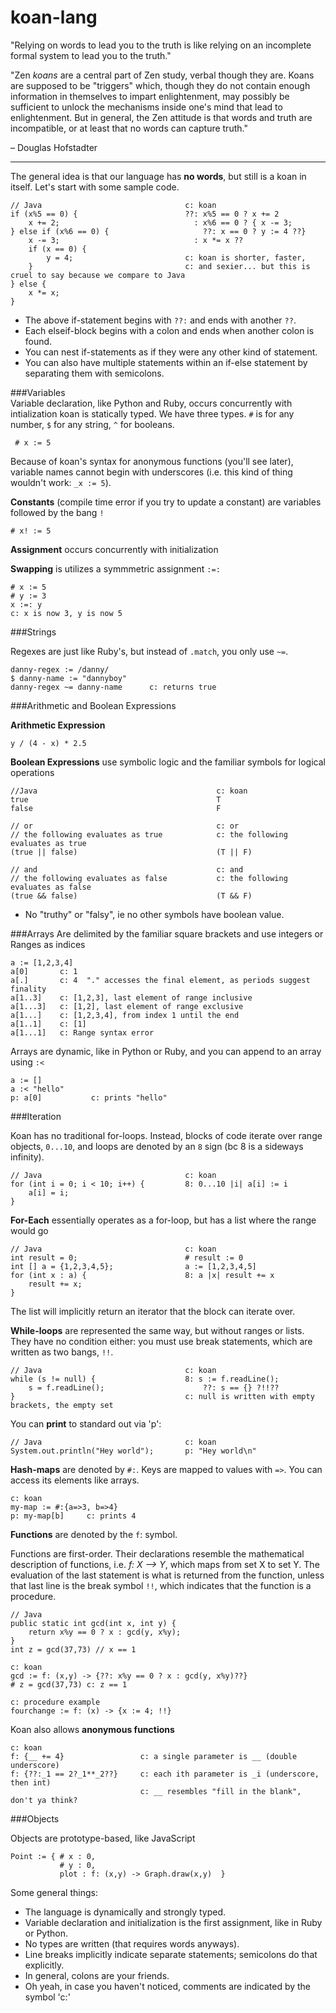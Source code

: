 koan-lang
=================

"Relying on words to lead you to the truth is like relying on an incomplete formal system to lead you to the truth."

"Zen *koans* are a central part of Zen study, verbal though they are. Koans are supposed to be "triggers" which, though 
they do not contain enough information in themselves to impart enlightenment, may possibly be sufficient to unlock the 
mechanisms inside one's mind that lead to enlightenment. But in general, the Zen attitude is that words and truth are 
incompatible, or at least that no words can capture truth." 

– Douglas Hofstadter

--------------------------------

The general idea is that our language has **no words**, but still is a koan in itself. Let's start with some sample code.

    // Java                                c: koan
    if (x%5 == 0) {                        ??: x%5 == 0 ? x += 2
        x += 2;                              : x%6 == 0 ? { x -= 3;
    } else if (x%6 == 0) {                     ??: x == 0 ? y := 4 ??}
        x -= 3;                              : x *= x ??
        if (x == 0) {
            y = 4;                         c: koan is shorter, faster,
        }                                  c: and sexier... but this is cruel to say because we compare to Java
    } else {
        x *= x;
    }

* The above if-statement begins with `??:` and ends with another `??`.  
* Each elseif-block begins with a colon and ends when another colon is found.  
* You can nest if-statements as if they were any other kind of statement.
* You can also have multiple statements within an if-else statement by separating them with semicolons.

###Variables  
Variable declaration, like Python and Ruby, occurs concurrently with intialization
koan is statically typed. We have three types. `#` is for any number, `$` for any string, `^` for booleans.

     # x := 5
    
Because of koan's syntax for anonymous functions (you'll see later), variable names cannot begin with underscores (i.e.
this kind of thing wouldn't work: `_x := 5`).
    
**Constants** (compile time error if you try to update a constant) are variables followed by the bang `!`

    # x! := 5
    
**Assignment** occurs concurrently with initialization
    
**Swapping** is utilizes a symmmetric assignment `:=:`

    # x := 5
    # y := 3
    x :=: y
    c: x is now 3, y is now 5
    
###Strings 

Regexes are just like Ruby's, but instead of `.match`, you only use `~=`.

    danny-regex := /danny/
    $ danny-name := "dannyboy"
    danny-regex ~= danny-name      c: returns true

    
###Arithmetic and Boolean Expressions  

**Arithmetic Expression**

    y / (4 - x) * 2.5
    
**Boolean Expressions** use symbolic logic and the familiar symbols for logical operations 

    //Java                                        c: koan
    true                                          T
    false                                         F
    
    // or                                         c: or
    // the following evaluates as true            c: the following evaluates as true
    (true || false)                               (T || F)

    // and                                        c: and
    // the following evaluates as false           c: the following evaluates as false
    (true && false)                               (T && F)
    
* No "truthy" or "falsy", ie no other symbols have boolean value.

###Arrays
Are delimited by the familiar square brackets and use integers or Ranges as indices

    a := [1,2,3,4]
    a[0]       c: 1
    a[.]       c: 4  "." accesses the final element, as periods suggest finality
    a[1..3]    c: [1,2,3], last element of range inclusive
    a[1...3]   c: [1,2], last element of range exclusive
    a[1...]    c: [1,2,3,4], from index 1 until the end
    a[1..1]    c: [1]
    a[1...1]   c: Range syntax error
    
Arrays are dynamic, like in Python or Ruby, and you can append to an array using `:<`

    a := []
    a :< "hello"
    p: a[0]           c: prints "hello"
            

###Iteration

Koan has no traditional for-loops.
Instead, blocks of code iterate over range objects, `0...10`, and loops are denoted by an `8` sign 
(bc 8 is a sideways infinity).

    // Java                                c: koan
    for (int i = 0; i < 10; i++) {         8: 0...10 |i| a[i] := i
        a[i] = i; 
    }

**For-Each** essentially operates as a for-loop, but has a list where the range would go

    // Java                                c: koan
    int result = 0;                        # result := 0
    int [] a = {1,2,3,4,5};                a := [1,2,3,4,5]
    for (int x : a) {                      8: a |x| result += x
        result += x;
    }

The list will implicitly return an iterator that the block can iterate over.


**While-loops** are represented the same way, but without ranges or lists.  They have no condition either: 
you must use break statements, which are written as two bangs, `!!`.

    // Java                                c: koan
    while (s != null) {                    8: s := f.readLine();
        s = f.readLine();                      ??: s == {} ?!!??
    }                                      c: null is written with empty brackets, the empty set


You can **print** to standard out via 'p':

    // Java                                c: koan
    System.out.println("Hey world");       p: "Hey world\n"
    
**Hash-maps** are denoted by `#:`.  Keys are mapped to values with `=>`. You can access its elements like arrays.

    c: koan
    my-map := #:{a=>3, b=>4}
    p: my-map[b]     c: prints 4

**Functions** are denoted by the `f`: symbol.

Functions are first-order.  Their declarations resemble the mathematical description of functions, 
i.e. _f: X ⟶ Y_, which maps from set X to set Y. The evaluation of the last statement is what is 
returned from the function, unless that last line is the break symbol `!!`, which indicates that the
function is a procedure.

    // Java
    public static int gcd(int x, int y) {
        return x%y == 0 ? x : gcd(y, x%y); 
    }
    int z = gcd(37,73) // x == 1
    
    c: koan
    gcd := f: (x,y) -> {??: x%y == 0 ? x : gcd(y, x%y)??}
    # z = gcd(37,73) c: z == 1
    
    c: procedure example
    fourchange := f: (x) -> {x := 4; !!}
    

Koan also allows **anonymous functions**

    c: koan
    f: {__ += 4}                 c: a single parameter is __ (double underscore) 
    f: {??:_1 == 2?_1**_2??}     c: each ith parameter is _i (underscore, then int)
                                 c: __ resembles "fill in the blank", don't ya think?

###Objects

Objects are prototype-based, like JavaScript

    Point := { # x : 0,
               # y : 0,
               plot : f: (x,y) -> Graph.draw(x,y)  }
             

Some general things:
* The language is dynamically and strongly typed.
* Variable declaration and initialization is the first assignment, like in Ruby or Python.
* No types are written (that requires words anyways).
* Line breaks implicitly indicate separate statements; semicolons do that explicitly.
* In general, colons are your friends.
* Oh yeah, in case you haven't noticed, comments are indicated by the symbol 'c:'


